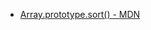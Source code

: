 * [Array.prototype.sort() - MDN](https://developer.mozilla.org/es/docs/Web/JavaScript/Reference/Global_Objects/Array/sort)